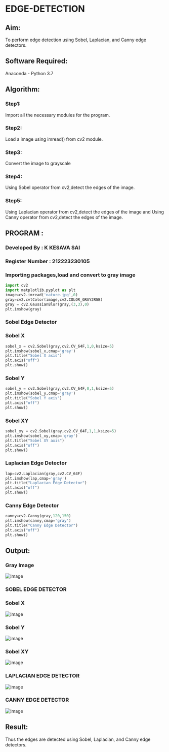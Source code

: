 # EDGE-DETECTION
## Aim:
To perform edge detection using Sobel, Laplacian, and Canny edge detectors.

## Software Required:
Anaconda - Python 3.7

## Algorithm:
### Step1:
Import all the necessary modules for the program.

### Step2:
Load a image using imread() from cv2 module.

### Step3:
Convert the image to grayscale

### Step4:
Using Sobel operator from cv2,detect the edges of the image.

### Step5:

Using Laplacian operator from cv2,detect the edges of the image and Using Canny operator from cv2,detect the edges of the image.

## PROGRAM :
### Developed By : K KESAVA SAI
### Register Number : 212223230105

### Importing packages,load and convert to gray image
```python
import cv2
import matplotlib.pyplot as plt
image=cv2.imread('nature.jpg',0)
gray=cv2.cvtColor(image,cv2.COLOR_GRAY2RGB)
gray = cv2.GaussianBlur(gray,(3,3),0)
plt.imshow(gray)
```
### Sobel Edge Detector

### Sobel X  
```python
sobel_x = cv2.Sobel(gray,cv2.CV_64F,1,0,ksize=5)
plt.imshow(sobel_x,cmap='gray')
plt.title("Sobel X axis")
plt.axis("off")
plt.show()
```
### Sobel Y
```python
sobel_y = cv2.Sobel(gray,cv2.CV_64F,0,1,ksize=5)
plt.imshow(sobel_y,cmap='gray')
plt.title("Sobel Y axis")
plt.axis("off")
plt.show()
```
### Sobel XY
```python
sobel_xy = cv2.Sobel(gray,cv2.CV_64F,1,1,ksize=5)
plt.imshow(sobel_xy,cmap='gray')
plt.title("Sobel XY axis")
plt.axis("off")
plt.show()
```
### Laplacian Edge Detector
```python
lap=cv2.Laplacian(gray,cv2.CV_64F)
plt.imshow(lap,cmap='gray')
plt.title("Laplacian Edge Detector")
plt.axis("off")
plt.show()
```

### Canny Edge Detector
```python
canny=cv2.Canny(gray,120,150)
plt.imshow(canny,cmap='gray')
plt.title("Canny Edge Detector")
plt.axis("off")
plt.show()
```

## Output:
### Gray Image
![image](https://github.com/Kesavasai20/EDGE-DETECTION/assets/138849303/8333f613-58a9-4f3c-ae6f-25e177307cce)

### SOBEL EDGE DETECTOR
### Sobel X
![image](https://github.com/Kesavasai20/EDGE-DETECTION/assets/138849303/025884bd-2210-4281-832e-6c1a6e53eceb)

### Sobel Y
![image](https://github.com/Kesavasai20/EDGE-DETECTION/assets/138849303/3ef12151-73ce-49e2-9156-9905db7866a0)

### Sobel XY
![image](https://github.com/Kesavasai20/EDGE-DETECTION/assets/138849303/d47d344e-53df-49ef-a7b7-a8777d0541b1)


### LAPLACIAN EDGE DETECTOR
![image](https://github.com/Kesavasai20/EDGE-DETECTION/assets/138849303/201c452d-a735-4c1c-adc4-2fbf78176ffb)



### CANNY EDGE DETECTOR
![image](https://github.com/Kesavasai20/EDGE-DETECTION/assets/138849303/300aafa3-35b1-4eeb-9451-3523bf2f41c6)

## Result:
Thus the edges are detected using Sobel, Laplacian, and Canny edge detectors.
